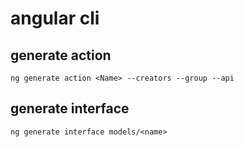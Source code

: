 # angular cli

## generate action
```
ng generate action <Name> --creators --group --api
```

## generate interface
```
ng generate interface models/<name>
```
